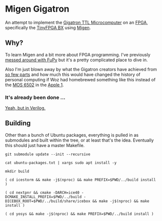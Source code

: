 # Migen Gigatron

An attempt to implement the
[Gigatron TTL Microcomputer](https://gigatron.io/)
on an
[FPGA](https://en.wikipedia.org/wiki/Field-programmable_gate_array), specifically the
[TinyFPGA BX](https://tinyfpga.com/bx/guide.html) using 
[Migen](https://m-labs.hk/migen/).

## Why?

To learn Migen and a bit more about FPGA programming. I've previously
[messed around with FuPy](https://nick.zoic.org/art/fupy-micropython-for-fpga/)
but it's a pretty complicated place to dive in.

Also I'm just blown away by what the Gigatron creators have achieved from
[so few parts](doc/Schematics.pdf)
and how much this would have changed the history of personal computing
if Woz had homebrewed something like this instead of the 
[MOS 6502](https://en.wikipedia.org/wiki/MOS_Technology_6502) in the 
[Apple 1](https://en.wikipedia.org/wiki/Apple_I).

### It's already been done ...

[Yeah, but in Verilog.](https://github.com/menloparkinnovation/menlo_gigatron)

## Building

Other than a bunch of Ubuntu packages, everything is pulled in as submodules
and built within the tree, or at least that's the idea.  Eventually this should
just have a master Makefile.

    git submodule update --init --recursive

    cat ubuntu-packages.txt | xargs sudo apt install -y

    mkdir build

    ( cd icestorm && make -j$(nproc) && make PREFIX=$PWD/../build install )

    ( cd nextpnr && cmake -DARCH=ice40 -DCMAKE_INSTALL_PREFIX=$PWD/../build -DICEBOX_ROOT=$PWD/../build/share/icebox && make -j$(nproc) && make install )

    ( cd yosys && make -j$(nproc) && make PREFIX=$PWD/../build install )
    


